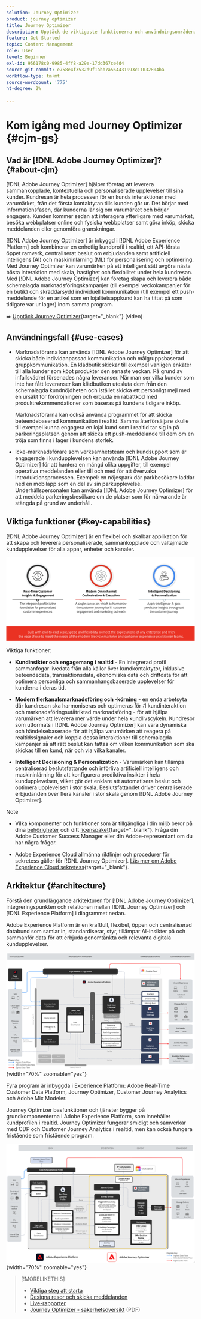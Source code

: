 ```yaml
---
solution: Journey Optimizer
product: journey optimizer
title: Journey Optimizer
description: Upptäck de viktigaste funktionerna och användningsområdena i Adobe Journey Optimizer
feature: Get Started
topic: Content Management
role: User
level: Beginner
exl-id: 956178c0-9985-4ff8-a29e-17dd367ce4d4
source-git-commit: e758e4f3532d9f1abb7a564431993c11032804ba
workflow-type: tm+mt
source-wordcount: '775'
ht-degree: 2%

---
```


# Kom igång med Journey Optimizer {#cjm-gs}

## Vad är [!DNL Adobe Journey Optimizer]?{#about-cjm}

[!DNL Adobe Journey Optimizer] hjälper företag att leverera sammankopplade, kontextuella och personaliserade upplevelser till sina kunder. Kundresan är hela processen för en kunds interaktioner med varumärket, från det första kontaktytan tills kunden går ur. Det börjar med informationsfasen, där kunderna lär sig om varumärket och börjar engagera. Kunden kommer sedan att interagera ytterligare med varumärket, besöka webbplatser online och fysiska webbplatser samt göra inköp, skicka meddelanden eller genomföra granskningar.

[!DNL Adobe Journey Optimizer] är inbyggd i [!DNL Adobe Experience Platform] och kombinerar en enhetlig kundprofil i realtid, ett API-första öppet ramverk, centraliserat beslut om erbjudanden samt artificiell intelligens (AI) och maskininlärning (ML) för personalisering och optimering. Med Journey Optimizer kan varumärken på ett intelligent sätt avgöra nästa bästa interaktion med skala, hastighet och flexibilitet under hela kundresan. Med [!DNL Adobe Journey Optimizer] kan företag skapa och leverera både schemalagda marknadsföringskampanjer (till exempel veckokampanjer för en butik) och skräddarsydd individuell kommunikation (till exempel ett push-meddelande för en artikel som en lojalitetsappkund kan ha tittat på som tidigare var ur lager) inom samma program.

➡️ [Upptäck Journey Optimizer](https://experienceleague.adobe.com/docs/journey-optimizer-learn/tutorials/introduction-to-journey-optimizer/introduction.html?lang=sv-SE){target="_blank"} (video)


<!-- Use [!DNL Adobe Journey Optimizer] to build multi-step customer journeys that initiate a sequence of interactions, offers, and messages across channels in real time. This approach ensures customers are engaged at the optimal moments based on their actions and relevant business signals. Learn how to build journeys in [this section](../building-journeys/journey-gs.md).

You can also create audience-based campaigns to send messages.-->


## Användningsfall {#use-cases}

* Marknadsförarna kan använda [!DNL Adobe Journey Optimizer] för att skicka både individanpassad kommunikation och målgruppsbaserad gruppkommunikation. En klädbutik skickar till exempel vanligen enkäter till alla kunder som köpt produkter den senaste veckan. På grund av infallsvädret försenades några leveranser. När man ser vilka kunder som inte har fått leveranser kan klädbutiken utesluta dem från den schemalagda kundnöjdheten och istället skicka ett personligt mejl med en ursäkt för fördröjningen och erbjuda en rabattkod med produktrekommendationer som baseras på kundens tidigare inköp.

  Marknadsförarna kan också använda programmet för att skicka beteendebaserad kommunikation i realtid. Samma återförsäljare skulle till exempel kunna engagera en lojal kund som i realtid tar sig in på parkeringsplatsen genom att skicka ett push-meddelande till dem om en tröja som finns i lager i kundens storlek.

* Icke-marknadsförare som verksamhetsteam och kundsupport som är engagerade i kundupplevelsen kan använda [!DNL Adobe Journey Optimizer] för att hantera en mängd olika uppgifter, till exempel operativa meddelanden eller till och med för att övervaka introduktionsprocessen. Exempel: en nöjespark där parkbesökare laddar ned en mobilapp som en del av sin parkupplevelse. Underhållspersonalen kan använda [!DNL Adobe Journey Optimizer] för att meddela parkeringsbesökare om de platser som för närvarande är stängda på grund av underhåll.

## Viktiga funktioner {#key-capabilities}

[!DNL Adobe Journey Optimizer] är en flexibel och skalbar applikation för att skapa och leverera personaliserade, sammankopplade och vältajmade kundupplevelser för alla appar, enheter och kanaler.

![](assets/ajo-capabilities.png)

Viktiga funktioner:

* **Kundinsikter och engagemang i realtid** - En integrerad profil sammanfogar livedata från alla källor över kundkontaktytor, inklusive beteendedata, transaktionsdata, ekonomiska data och driftdata för att optimera personliga och sammanhangsbaserade upplevelser för kunderna i deras tid.

* **Modern flerkanalsmarknadsföring och -körning** - en enda arbetsyta där kundresan ska harmoniseras och optimeras för :1 kundinteraktion och marknadsföringsutåtriktad marknadsföring - för att hjälpa varumärken att leverera mer värde under hela kundlivscykeln. Kundresor som utformats i [!DNL Adobe Journey Optimizer] kan vara dynamiska och händelsebaserade för att hjälpa varumärken att reagera på realtidssignaler och koppla dessa interaktioner till schemalagda kampanjer så att rätt beslut kan fattas om vilken kommunikation som ska skickas till en kund, när och via vilka kanaler.

* **Intelligent Decisioning &amp; Personalization** - Varumärken kan tillämpa centraliserad beslutsfattande och införliva artificiell intelligens och maskininlärning för att konfigurera prediktiva insikter i hela kundupplevelsen, vilket gör det enklare att automatisera beslut och optimera upplevelsen i stor skala. Beslutsfattandet driver centraliserade erbjudanden över flera kanaler i stor skala genom [!DNL Adobe Journey Optimizer].


>[!NOTE]
>
>* Vilka komponenter och funktioner som är tillgängliga i din miljö beror på dina [behörigheter](../administration/permissions.md) och ditt [licenspaket](https://helpx.adobe.com/se/legal/product-descriptions/adobe-journey-optimizer.html){target="_blank"}. Fråga din Adobe Customer Success Manager eller din Adobe-representant om du har några frågor.
>
>* Adobe Experience Cloud allmänna riktlinjer och procedurer för sekretess gäller för [!DNL Journey Optimizer]. [Läs mer om Adobe Experience Cloud sekretess](https://www.adobe.com/privacy/experience-cloud.html){target="_blank"}.




## Arkitektur {#architecture}

Förstå den grundläggande arkitekturen för [!DNL Adobe Journey Optimizer], integreringspunkten och relationen mellan [!DNL Journey Optimizer] och [!DNL Experience Platform] i diagrammet nedan.

Adobe Experience Platform är en kraftfull, flexibel, öppen och centraliserad databund som samlar in, standardiserar, styr, tillämpar AI-insikter på och sammanför data för att erbjuda genomtänkta och relevanta digitala kundupplevelser.

![](assets/ajo-aep-architecture-diagram.png){width="70%" zoomable="yes"}

Fyra program är inbyggda i Experience Platform: Adobe Real-Time Customer Data Platform, Journey Optimizer, Customer Journey Analytics och Adobe Mix Modeler.

Journey Optimizer basfunktioner och tjänster bygger på grundkomponenterna i Adobe Experience Platform, som innehåller kundprofilen i realtid. Journey Optimizer fungerar smidigt och samverkar med CDP och Customer Journey Analytics i realtid, men kan också fungera fristående som fristående program.

![](assets/ajo-architecture-diagram.png){width="70%" zoomable="yes"}



>[!MORELIKETHIS]
>
>* [Viktiga steg att starta](quick-start.md)
>* [Designa resor och skicka meddelanden](../building-journeys/journey-gs.md)
>* [Live-rapporter](../reports/live-report.md)
>* [Journey Optimizer - säkerhetsöversikt](https://www.adobe.com/content/dam/cc/en/security/pdfs/AJO_SecurityOverview.pdf) (PDF)
